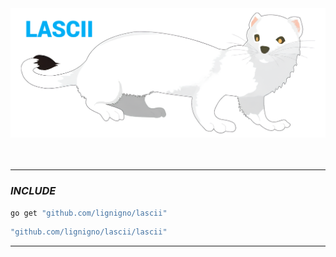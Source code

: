 
<div align="center">
  <img src="~for_readme/header.png" alt="Beautiful header image">
</div>

<br>
<br>

---
### ***INCLUDE***

``` bash
go get "github.com/lignigno/lascii"
```

``` go
"github.com/lignigno/lascii/lascii"
```

---